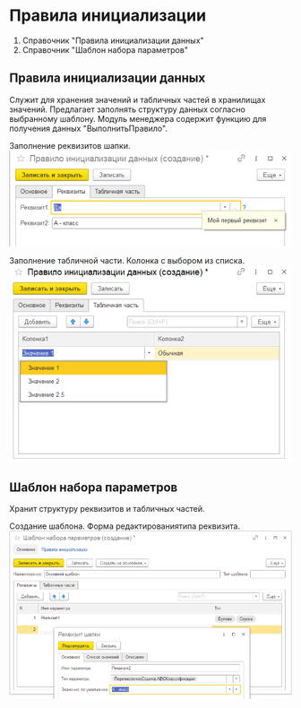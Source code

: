 # Правила инициализации

1. Справочник "Правила инициализации данных"
2. Справочник "Шаблон набора параметров"

## Правила инициализации данных

Служит для хранения значений и табличных частей в хранилищах значений. Предлагает заполнять структуру данных согласно выбранному шаблону. Модуль менеджера содержит функцию для получения данных "ВыполнитьПравило".

Заполнение реквизитов шапки.                                              
![Форма элемента](images/ФормаПравилаИнициализацииДанных.png)

Заполнение табличной части. Колонка с выбором из списка.
![Форма элемента](images/ФормаПравилаИнициализацииТЧ.png)

## Шаблон набора параметров

Хранит структуру реквизитов и табличных частей.

Создание шаблона. Форма редактированиятипа реквизита.
![Форма элемента](images/ФормаШаблона.png)

